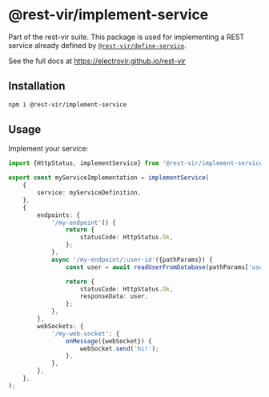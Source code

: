 # @rest-vir/implement-service

Part of the rest-vir suite. This package is used for implementing a REST service already defined by [`@rest-vir/define-service`](https://www.npmjs.com/package/@rest-vir/define-service).

See the full docs at https://electrovir.github.io/rest-vir

## Installation

```sh
npm i @rest-vir/implement-service
```

## Usage

Implement your service:

```TypeScript
import {HttpStatus, implementService} from '@rest-vir/implement-service';

export const myServiceImplementation = implementService(
    {
        service: myServiceDefinition,
    },
    {
        endpoints: {
            '/my-endpoint'() {
                return {
                    statusCode: HttpStatus.Ok,
                };
            },
            async '/my-endpoint/:user-id'({pathParams}) {
                const user = await readUserFromDatabase(pathParams['user-id']);

                return {
                    statusCode: HttpStatus.Ok,
                    responseData: user,
                };
            },
        },
        webSockets: {
            '/my-web-socket': {
                onMessage({webSocket}) {
                    webSocket.send('hi!');
                },
            },
        },
    },
);
```
